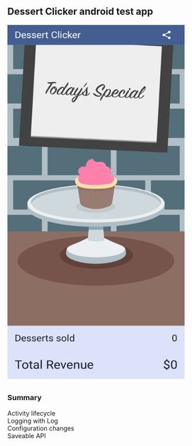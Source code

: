 ## Dessert Clicker android test app

<img src="https://github.com/dizzcode/dessert-clicker-android-test-app/blob/main/screenshots/img.png" width="400" height="800" />

##

### Summary  

Activity lifecycle  
Logging with Log  
Configuration changes  
Saveable API
